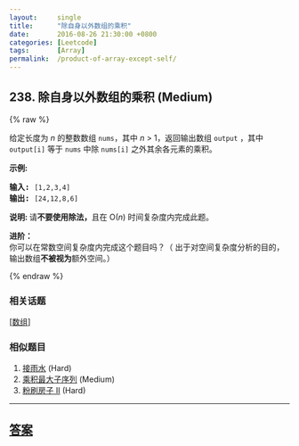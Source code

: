```yaml
---
layout:     single
title:      "除自身以外数组的乘积"
date:       2016-08-26 21:30:00 +0800
categories: [Leetcode]
tags:       [Array]
permalink:  /product-of-array-except-self/
---
```


## 238. 除自身以外数组的乘积 (Medium)

{% raw %}

<p>给定长度为&nbsp;<em>n</em>&nbsp;的整数数组&nbsp;<code>nums</code>，其中&nbsp;<em>n</em> &gt; 1，返回输出数组&nbsp;<code>output</code>&nbsp;，其中 <code>output[i]</code>&nbsp;等于&nbsp;<code>nums</code>&nbsp;中除&nbsp;<code>nums[i]</code>&nbsp;之外其余各元素的乘积。</p>

<p><strong>示例:</strong></p>

<pre><strong>输入:</strong> <code>[1,2,3,4]</code>
<strong>输出:</strong> <code>[24,12,8,6]</code></pre>

<p><strong>说明: </strong>请<strong>不要使用除法，</strong>且在&nbsp;O(<em>n</em>) 时间复杂度内完成此题。</p>

<p><strong>进阶：</strong><br>
你可以在常数空间复杂度内完成这个题目吗？（ 出于对空间复杂度分析的目的，输出数组<strong>不被视为</strong>额外空间。）</p>

{% endraw %}

### 相关话题
  [[数组](https://github.com/openset/leetcode/tree/master/tag/array/README.md)]

### 相似题目
  1. [接雨水](/trapping-rain-water) (Hard)
  1. [乘积最大子序列](/maximum-product-subarray) (Medium)
  1. [粉刷房子 II](/paint-house-ii) (Hard)

---

## [答案](https://github.com/openset/leetcode/tree/master/problems/product-of-array-except-self)
